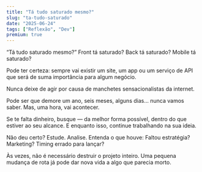 ```yaml
---
title: "Tá tudo saturado mesmo?"
slug: "ta-tudo-saturado"
date: "2025-06-24"
tags: ["Reflexão", "Dev"]
premium: true
---
```


“Tá tudo saturado mesmo?”
Front tá saturado?
Back tá saturado?
Mobile tá saturado?

Pode ter certeza: sempre vai existir um site, um app ou um serviço de API que será de suma importância para algum negócio.

Nunca deixe de agir por causa de manchetes sensacionalistas da internet.

Pode ser que demore um ano, seis meses, alguns dias… nunca vamos saber. Mas, uma hora, vai acontecer.

Se te falta dinheiro, busque — da melhor forma possível, dentro do que estiver ao seu alcance.
E enquanto isso, continue trabalhando na sua ideia.

Não deu certo? Estude. Analise. Entenda o que houve:
Faltou estratégia?
Marketing?
Timing errado para lançar?

Às vezes, não é necessário destruir o projeto inteiro. Uma pequena mudança de rota já pode dar nova vida a algo que parecia morto.
